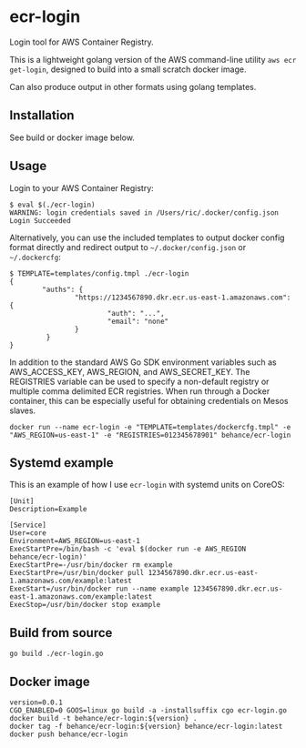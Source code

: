 # ecr-login

Login tool for AWS Container Registry.

This is a lightweight golang version of the AWS command-line utility
`aws ecr get-login`, designed to build into a small scratch docker
image.

Can also produce output in other formats using golang templates.

## Installation

See build or docker image below.

## Usage

Login to your AWS Container Registry:

```
$ eval $(./ecr-login)
WARNING: login credentials saved in /Users/ric/.docker/config.json
Login Succeeded
```

Alternatively, you can use the included templates to output docker
config format directly and redirect output to `~/.docker/config.json`
or `~/.dockercfg`:

```
$ TEMPLATE=templates/config.tmpl ./ecr-login
{
        "auths": {
                "https://1234567890.dkr.ecr.us-east-1.amazonaws.com": {
                        "auth": "...",
                        "email": "none"
                }
         }
}
```

In addition to the standard AWS Go SDK environment variables such as AWS_ACCESS_KEY, AWS_REGION, and AWS_SECRET_KEY.  The REGISTRIES variable can be used to specify a non-default registry or multiple comma delimited ECR registries.  When run through a Docker container, this can be especially useful for obtaining credentials on Mesos slaves.

```
docker run --name ecr-login -e "TEMPLATE=templates/dockercfg.tmpl" -e "AWS_REGION=us-east-1" -e "REGISTRIES=012345678901" behance/ecr-login
```

## Systemd example

This is an example of how I use `ecr-login` with systemd units on
CoreOS:

```
[Unit]
Description=Example

[Service]
User=core
Environment=AWS_REGION=us-east-1
ExecStartPre=/bin/bash -c 'eval $(docker run -e AWS_REGION behance/ecr-login)'
ExecStartPre=-/usr/bin/docker rm example
ExecStartPre=/usr/bin/docker pull 1234567890.dkr.ecr.us-east-1.amazonaws.com/example:latest
ExecStart=/usr/bin/docker run --name example 1234567890.dkr.ecr.us-east-1.amazonaws.com/example:latest
ExecStop=/usr/bin/docker stop example
```

## Build from source

```
go build ./ecr-login.go
```

## Docker image

```
version=0.0.1
CGO_ENABLED=0 GOOS=linux go build -a -installsuffix cgo ecr-login.go
docker build -t behance/ecr-login:${version} .
docker tag -f behance/ecr-login:${version} behance/ecr-login:latest
docker push behance/ecr-login
```
